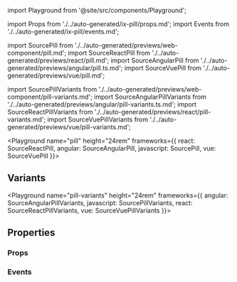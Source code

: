 import Playground from '@site/src/components/Playground';

import Props from './../auto-generated/ix-pill/props.md';
import Events from './../auto-generated/ix-pill/events.md';

import SourcePill from './../auto-generated/previews/web-component/pill.md';
import SourceReactPill from './../auto-generated/previews/react/pill.md';
import SourceAngularPill from './../auto-generated/previews/angular/pill.ts.md';
import SourceVuePill from './../auto-generated/previews/vue/pill.md';

import SourcePillVariants from './../auto-generated/previews/web-component/pill-variants.md';
import SourceAngularPillVariants from './../auto-generated/previews/angular/pill-variants.ts.md';
import SourceReactPillVariants from './../auto-generated/previews/react/pill-variants.md';
import SourceVuePillVariants from './../auto-generated/previews/vue/pill-variants.md';

<Playground
name="pill" height="24rem"
frameworks={{
  react: SourceReactPill,
  angular: SourceAngularPill,
  javascript: SourcePill,
  vue: SourceVuePill
}}>
</Playground>

## Variants
<Playground
name="pill-variants" height="24rem"
frameworks={{
  angular: SourceAngularPillVariants,
  javascript: SourcePillVariants,
  react: SourceReactPillVariants,
  vue: SourceVuePillVariants
}}>
</Playground>

## Properties

### Props

<Props />

### Events

<Events />
